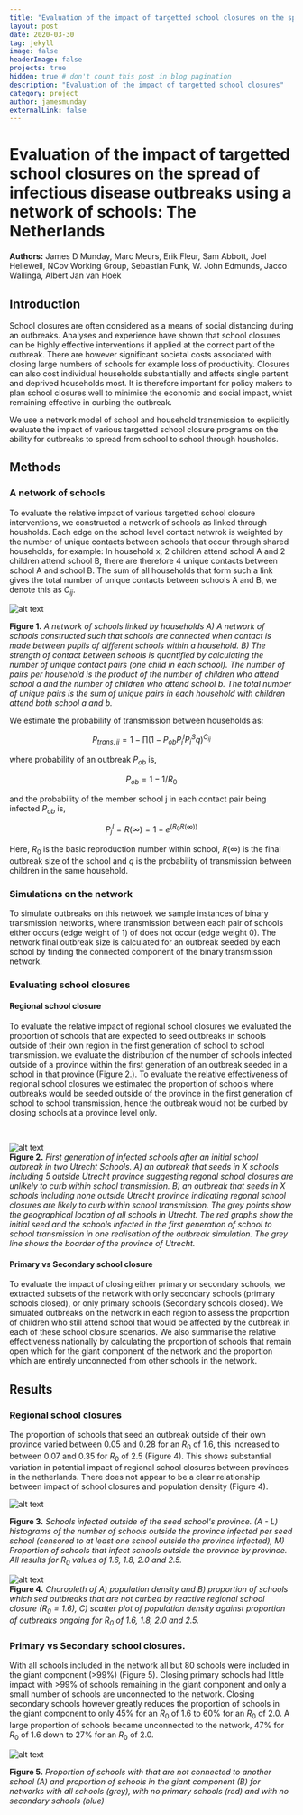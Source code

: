 ```yaml
---
title: "Evaluation of the impact of targetted school closures on the spread of infectious disease outbreaks using a network of schools"
layout: post
date: 2020-03-30
tag: jekyll
image: false
headerImage: false
projects: true
hidden: true # don't count this post in blog pagination
description: "Evaluation of the impact of targetted school closures"
category: project
author: jamesmunday
externalLink: false
---
```

# Evaluation of the impact of targetted school closures on the spread of infectious disease outbreaks using a network of schools: The Netherlands

**Authors:** James D Munday, Marc Meurs, Erik Fleur, Sam Abbott, Joel Hellewell, NCov Working Group, Sebastian Funk, W. John Edmunds, Jacco Wallinga, Albert Jan van Hoek


## Introduction

School closures are often considered as a means of social distancing during an outbreaks. Analyses and experience have shown that school closures can be highly effective interventions if applied at the correct part of the outbreak. There are however significant societal costs associated with closing large numbers of schools for example loss of productivity. Closures can also cost individual households substantially and affects single partent and deprived households most. It is therefore important for policy makers to plan school closures well to minimise the economic and social impact, whist remaining effective in curbing the outbreak.

We use a network model of school and household transmission to explicitly evaluate the impact of various targetted school closure programs on the ability for outbreaks to spread from school to school through housholds. 


## Methods

### A network of schools
To evaluate the relative impact of various targetted school closure interventions, we constructed a network of schools as linked through housholds. Each edge on the school level contact netwrok is weighted by the number of unique contacts between schools that occur through shared households, for example: In household x, 2 children attend school A and 2 children attend school B, there are therefore 4 unique contacts between school A and school B. The sum of all households that form such a link gives the total number of unique contacts between schools A and B, we denote this as $C_{ij}$. 

![alt text](../Figures/NetworkSchematic.jpg "Title")
<br>

**Figure 1.** *A network of schools linked by households A) A network of schools constructed such that schools are connected when contact is made between pupils of different schools within a household. B) The strength of contact between schools is quantified by calculating the number of unique contact pairs (one child in each school). The number of pairs per household is the product of the number of children who attend school a and the number of children who attend school b. The total number of unique pairs is the sum of unique pairs in each household with children attend both school a and b.*

We estimate the probability of transmission between households as: 

$$ P_{trans, ij} = 1 - \prod(1-P_{ob}P^I_{j}P^S_{i}q)^{C_{ij}} $$

where probability of an outbreak $P_{ob}$ is, 

$$ P_{ob} = 1 - 1/R_{0} $$

and the probability of the member school j in each contact pair being infected $P_{ob}$ is, 

$$ P^I_{j} = R(\infty) = 1 - e^{(R_{0}R(\infty))} $$

Here, $R_{0}$ is the basic reproduction number within school, $R(\infty)$ is the final outbreak size of the school and $q$ is the probability of transmission between children in the same household.

### Simulations on the network

To simulate outbreaks on this netwoek we sample instances of binary transmission networks, where transmission between each pair of schools either occurs (edge weight of 1) of does not occur (edge weight 0). The network final outbreak size is calculated for an outbreak seeded by each school by finding the connected component of the binary transmission network. 

### Evaluating school closures 

#### Regional school closure

To evaluate the relative impact of regional school closures we evaluated the proportion of schools that are expected to seed outbreaks in schools outside of their own region in the first generation of school to school transmission. we evaluate the distribution of the number of schools infected outside of a province within the first generation of an outbreak seeded in a school in that province (Figure 2.). To evaluate the relative effectiveness of regional school closures we estimated the proportion of schools where outbreaks would be seeded outside of the province in the first generation of school to school transmission, hence the outbreak would not be curbed by closing schools at a province level only.

<br>

![alt text](../Figures/ExampleSpillover.jpg "Title")
<br>
**Figure 2.** *First generation of infected schools after an initial school outbreak in two Utrecht Schools. A) an outbreak that seeds in X schools including 5 outside Utrecht province suggesting regonal school closures are unlikely to curb within school transmission. B) an outbreak that seeds in X schools including none outside Utrecht province indicating regonal school closures are likely to curb within school transmission. The grey points show the geographical location of all schools in Utrecht. The red graphs show the initial seed and the schools infected in the first generation of school to school transmission in one realisation of the outbreak simulation. The grey line shows the boarder of the province of Utrecht.* 


#### Primary vs Secondary school closure

To evaluate the impact of closing either primary or secondary schools, we extracted subsets of the network with only secondary schools (primary schools closed), or only primary schools (Secondary schools closed). We simuated outbreaks on the network in each region to assess the proportion of children who still attend school that would be affected by the outbreak in each of these school closure scenarios. We also summarise the relative effectiveness nationally by calculating the proportion of schools that remain open which for the giant component of the network and the proportion which are entirely unconnected from other schools in the network. 

## Results 
### Regional school closures

The proportion of schools that seed an outbreak outside of their own province varied between 0.05 and 0.28 for an $R_{0}$ of 1.6, this increased to between 0.07 and 0.35 for $R_{0}$ of 2.5 (Figure 4). This shows substantial variation in potential impact of regional school closures between provinces in the netherlands. There does not appear to be a clear relationship between impact of school closures and population density (Figure 4). 

![alt text](../Figures/RegionalClosures.jpg "Title")
<br>

**Figure 3.** *Schools infected outside of the seed school's province. (A - L) histograms of the number of schools outside the province infected per seed school (censored to at least one school outside the province infected), M) Proportion of schools that infect schools outside the province by province. All results for $R_{0}$ values of 1.6, 1.8, 2.0 and 2.5.* 

![alt text](../Figures/mapsongoing.jpg "Title")
<br>
**Figure 4.** *Choropleth of A) population density and B) proportion of schools which sed outbreaks that are not curbed by reactive regional school closure ($R_{0}=1.6)$, C) scatter plot of population density against proportion of outbreaks ongoing for $R_{0}$ of 1.6, 1.8, 2.0 and 2.5.* 

### Primary vs Secondary school closures.

With all schools included in the network all but 80 schools were included in the giant component (>99%) (Figure 5). Closing primary schools had little impact with >99% of schools remaining in the giant component and only a small number of schools are unconnected to the network. Closing secondary schools however greatly reduces the proportion of schools in the giant component to only 45% for an $R_{0}$ of 1.6 to 60% for an $R_{0}$ of 2.0. A large proportion of schools became unconnected to the network, 47% for $R_{0}$ of 1.6 down to 27% for an $R_{0}$ of 2.0.

![alt text](../Figures/GiantComponent.jpg "Title") 
<br>

**Figure 5.** *Proportion of schools with that are not connected to another school (A) and proportion of schools in the giant component (B) for networks with all schools (grey), with no primary schools (red) and with no secondary schools (blue)*
